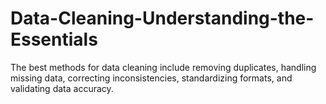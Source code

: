 # Data-Cleaning-Understanding-the-Essentials
The best methods for data cleaning include removing duplicates, handling missing data, correcting inconsistencies, standardizing formats, and validating data accuracy.
